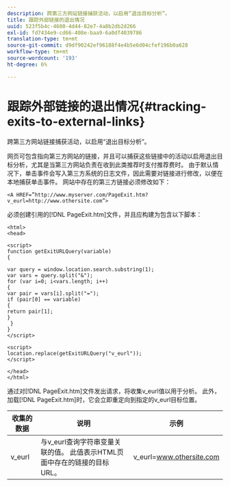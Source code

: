 ```yaml
---
description: 跨第三方网站链接捕获活动，以启用“退出目标分析”。
title: 跟踪外部链接的退出情况
uuid: 523f5b4c-4600-4d44-82e7-4a8b2db2d266
exl-id: fd7434e9-cd66-408e-baa9-6a0df4039786
translation-type: tm+mt
source-git-commit: d9df90242ef96188f4e4b5e6d04cfef196b0a628
workflow-type: tm+mt
source-wordcount: '193'
ht-degree: 6%

---
```


# 跟踪外部链接的退出情况{#tracking-exits-to-external-links}

跨第三方网站链接捕获活动，以启用“退出目标分析”。

网页可包含指向第三方网站的链接，并且可以捕获这些链接中的活动以启用退出目标分析，尤其是当第三方网站负责在收到此类推荐时支付推荐费时。 由于默认情况下，单击事件会写入第三方系统的日志文件，因此需要对链接进行修改，以便在本地捕获单击事件。 网站中存在的第三方链接必须修改如下：

```
<A HREF=”http://www.myserver.com/PageExit.htm?v_eurl=http://www.othersite.com”>
```

必须创建引用的[!DNL PageExit.htm]文件，并且应构建为包含以下脚本：

```
<html> 
<head> 
 
<script> 
function getExitURLQuery(variable) 
{ 
 
var query = window.location.search.substring(1); 
var vars = query.split("&"); 
for (var i=0; i<vars.length; i++) 
{ 
var pair = vars[i].split("="); 
if (pair[0] == variable) 
{ 
return pair[1]; 
} 
 }  
} 
</script> 
 
<script> 
location.replace(getExitURLQuery("v_eurl")); 
</script>  
 
</head> 
</html>
```

通过对[!DNL PageExit.htm]文件发出请求，将收集v_eurl值以用于分析。 此外，加载[!DNL PageExit.htm]时，它会立即重定向到指定的v_eurl目标位置。

| 收集的数据 | 说明 | 示例 |
|---|---|---|
| v_eurl | 与v_eurl查询字符串变量关联的值。 此值表示HTML页面中存在的链接的目标URL。 | v_eurl=www.othersite.com |
